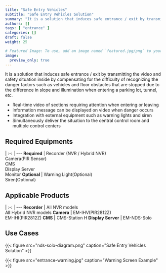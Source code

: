 ```yaml
---
title: "Safe Entry Vehicles"
subtitle: "Safe Entry Vehicles Solution"
summary: "It is a solution that induces safe entrance / exit by transmitting the video and safety situation inside by compensating for the difficulty of recognizing the danger factors such as vehicles and floor obstacles that are stopped due to the difference in slope and illumination when entering a parking lot, tunnel, etc."
authors: []
tags: [ "entrance" ]
categories: []
draft: false
weight: 25

# Featured Image: To use, add an image named `featured.jpg/png` to your page's folder.
image:
  preview_only: true
---
```


It is a solution that induces safe entrance / exit by transmitting the video and safety situation inside by compensating for the difficulty of recognizing the danger factors such as vehicles and floor obstacles that are stopped due to the difference in slope and illumination when entering a parking lot, tunnel, etc.

- Real-time video of sections requiring attention when entering or leaving
- Information message can be displayed on video when danger occurs
- Integration with external equipment such as warning lights and siren
- Simultaneously deliver the situation to the central control room and multiple control centers

<div class="container">
<div class="row">
<div class="col-12 col-sm-6 pl-0">

## Required Equipments

|
:-: | ---
**Required** | Recorder (NVR / Hybrid NVR)<br>Camera(PIR Sensor)<br>CMS<br>Display Server<br>Monitor
**Optional** | Warning Light(Optional)<br>Siren(Optional)

</div>
<div class="col-12 col-sm-6 pl-0">

## Applicable Products

|
:-: | ---
**Recorder** | All NVR models<br>All Hybrid NVR models
**Camera** | EM-IHV(PIR2812Z)<br>EM-IHI(PIR2812Z)
**CMS** | CMS-Station H
**Display Server** | EM-NDS-Solo

</div>
</div>
</div>

## Use Cases

{{< figure src="nds-solo-diagram.png" caption="Safe Entry Vehicles Solution" >}}

{{< figure src="entrance-warning.jpg" caption="Warning Screen Example" >}}
